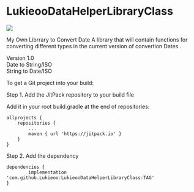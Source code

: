 # LukieooDataHelperLibraryClass
[![](https://jitpack.io/v/Lukieoo/LukieooDataHelperLibraryClass.svg)](https://jitpack.io/#Lukieoo/LukieooDataHelperLibraryClass)

My Own Librrary to Convert Date A library that will contain functions for converting different types in the current version of convertion Dates .
 
 Version 1.0<br>
 Date to String/ISO<br>
 String to Date/ISO<br>
 
To get a Git project into your build:

Step 1. Add the JitPack repository to your build file

Add it in your root build.gradle at the end of repositories:

	allprojects {
		repositories {
			...
			maven { url 'https://jitpack.io' }
		}
	}
Step 2. Add the dependency

	dependencies {
	        implementation 'com.github.Lukieoo:LukieooDataHelperLibraryClass:TAG'
	}
 
